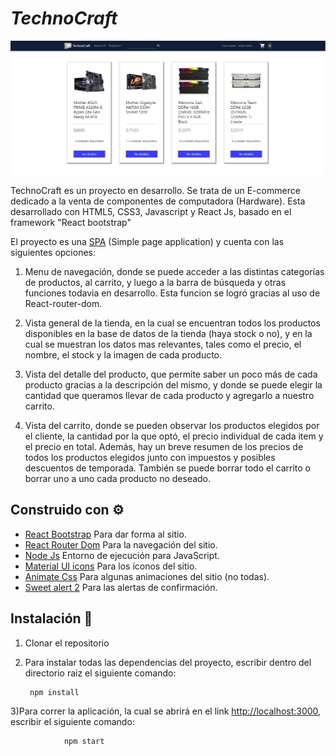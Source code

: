 
# *TechnoCraft*

<img src="TechnoCraftHome.jpg" alt="TechnoCraft Home"/>


TechnoCraft es un proyecto en desarrollo. Se trata de un E-commerce dedicado a la venta de componentes de computadora (Hardware). Esta desarrollado con HTML5, CSS3, Javascript y React Js, basado en el framework "React bootstrap"

El proyecto es una [SPA](https://developer.mozilla.org/en-US/docs/Glossary/SPA) (Simple page application) y cuenta con las siguientes opciones:

1) Menu de navegación, donde se puede acceder a las distintas categorías de productos, al carrito, y luego a la barra de búsqueda y otras funciones todavia en desarrollo. Esta funcion se logró gracias al uso de React-router-dom.

2) Vista general de la tienda, en la cual se encuentran todos los productos disponibles en la base de datos de la tienda (haya stock o no), y en la cual se muestran los datos mas relevantes, tales como el precio, el nombre, el stock y la imagen de cada producto.

3) Vista del detalle del producto, que permite saber un poco más de cada producto gracias a la descripción del mismo, y donde se puede elegir la cantidad que queramos llevar de cada producto y agregarlo a nuestro carrito.

4) Vista del carrito, donde se pueden observar los productos elegidos por el cliente, la cantidad por la que optó, el precio individual de cada item y el precio en total. Además, hay un breve resumen de los precios de todos los productos elegidos junto con impuestos y posibles descuentos de temporada. También se puede borrar todo el carrito o borrar uno a uno cada producto no deseado.


## Construido con :gear:

- [React Bootstrap](https://react-bootstrap.github.io//) Para dar forma al sitio.
- [React Router Dom](https://www.npmjs.com/package/react-router-dom) Para la navegación del sitio.
- [Node Js](https://nodejs.org/es/) Entorno de ejecución para JavaScript.
- [Material UI icons](https://mui.com/material-ui/material-icons/) Para los íconos del sitio.
- [Animate Css](https://animate.style/) Para algunas animaciones del sitio (no todas).
- [Sweet alert 2](https://sweetalert2.github.io/) Para las alertas de confirmación.

## Instalación :abacus:

1) Clonar el repositorio
2) Para instalar todas las dependencias del proyecto, escribir dentro del directorio raiz el siguiente comando:

        npm install
        
3)Para correr la aplicación, la cual se abrirá en el link [http://localhost:3000](http://localhost:3000), escribir el siguiente comando:

                npm start
    
